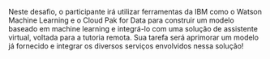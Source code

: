 Neste desafio, o participante irá utilizar ferramentas da IBM como o Watson Machine Learning e o Cloud Pak for Data para construir um modelo baseado em machine learning e integrá-lo com uma solução de assistente virtual, voltada para a tutoria remota. Sua tarefa será aprimorar um modelo já fornecido e integrar os diversos serviços envolvidos nessa solução!
